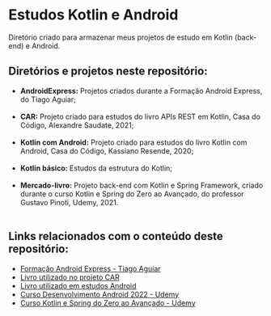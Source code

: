 # Estudos Kotlin e Android

<p>Diretório criado para armazenar meus projetos de estudo em Kotlin (back-end) e Android.</p>

## Diretórios e projetos neste repositório:

- **AndroidExpress:** Projetos criados durante a Formação Android Express, do Tiago Aguiar;<br><br>
- **CAR:** Projeto criado para estudos do livro APIs REST em Kotlin, Casa do Código, Alexandre Saudate, 2021;<br><br>
- **Kotlin com Android:** Projeto criado para estudos do livro Kotlin com Android, Casa do Código, Kassiano Resende, 2020;<br><br>
- **Kotlin básico:** Estudos da estrutura do Kotlin;<br><br>
- **Mercado-livro:** Projeto back-end com Kotlin e Spring Framework, criado durante o curso Kotlin e Spring do Zero ao Avançado, do professor Gustavo Pinoti, Udemy, 2021.<br><br>

## Links relacionados com o conteúdo deste repositório:

- [Formação Android Express - Tiago Aguiar](https://androiddeveloper.com.br/inscricao?&utm_source=youtube&utm_medium=channel&utm_content=about&theme=nocta)<br>
- [Livro utilizado no projeto CAR](https://www.casadocodigo.com.br/products/livro-apis-rest-kotlin)<br>
- [Livro utilizado em estudos Android](https://www.casadocodigo.com.br/products/livro-kotlin-android)<br>
- [Curso Desenvolvimento Android 2022 - Udemy](https://www.udemy.com/course/desenvolvimento-android-do-absoluto-zero-para-iniciantes/)<br>
- [Curso Kotlin e Spring do Zero ao Avançado - Udemy](https://www.udemy.com/course/kotlin-spring/)<br>
